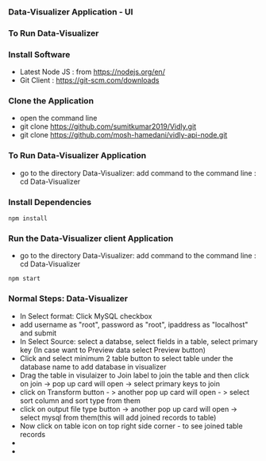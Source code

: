 ### Data-Visualizer Application - UI

### To Run Data-Visualizer

### Install Software

- Latest Node JS : from https://nodejs.org/en/
- Git Client : https://git-scm.com/downloads

### Clone the Application

- open the command line
- git clone https://github.com/sumitkumar2019/Vidly.git
- git clone https://github.com/mosh-hamedani/vidly-api-node.git

### To Run Data-Visualizer Application
- go to the directory Data-Visualizer: add command to the command line : cd Data-Visualizer

### Install Dependencies
```
npm install

```
### Run the Data-Visualizer client Application
- go to the directory Data-Visualizer: add command to the command line : cd Data-Visualizer
```
npm start

```

### Normal Steps: Data-Visualizer
- In Select format: Click MySQL checkbox
- add username as "root", password as "root", ipaddress as "localhost" and submit
- In Select Source: select a databse, select fields in a table, select primary key (In case want to Preview data select Preview button)
- Click and select minimum 2 table button to select table under the database name to add database in visualizer
- Drag the table in visulaizer to Join label to join the table and then click on join -> pop up card will open -> select primary keys to join
- click on Transform button - > another pop up card will open - > select sort column and sort type from them
- click on output file type button -> another pop up card will open -> select mysql from them(this will add joined records to table)
- Now click on table icon on top right side corner - to see joined table records
- 
- 
